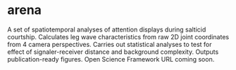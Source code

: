 # arena
A set of spatiotemporal analyses of attention displays during salticid courtship. Calculates leg wave characteristics from raw 2D joint coordinates from 4 camera perspectives. Carries out statistical analyses to test for effect of signaler-receiver distance and background complexity. Outputs publication-ready figures. Open Science Framework URL coming soon.
